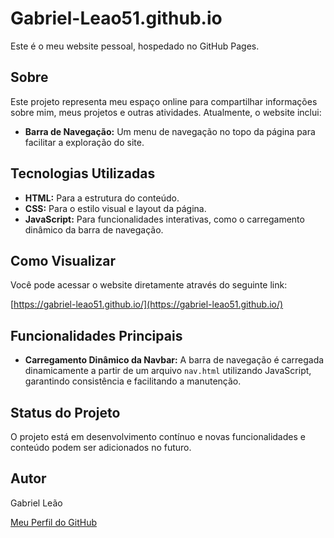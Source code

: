 # Gabriel-Leao51.github.io

Este é o meu website pessoal, hospedado no GitHub Pages.

## Sobre

Este projeto representa meu espaço online para compartilhar informações sobre mim, meus projetos e outras atividades. Atualmente, o website inclui:

- **Barra de Navegação:** Um menu de navegação no topo da página para facilitar a exploração do site.

## Tecnologias Utilizadas

- **HTML:** Para a estrutura do conteúdo.
- **CSS:** Para o estilo visual e layout da página.
- **JavaScript:** Para funcionalidades interativas, como o carregamento dinâmico da barra de navegação.

## Como Visualizar

Você pode acessar o website diretamente através do seguinte link:

[https://gabriel-leao51.github.io/](https://gabriel-leao51.github.io/)

## Funcionalidades Principais

- **Carregamento Dinâmico da Navbar:** A barra de navegação é carregada dinamicamente a partir de um arquivo `nav.html` utilizando JavaScript, garantindo consistência e facilitando a manutenção.

## Status do Projeto

O projeto está em desenvolvimento contínuo e novas funcionalidades e conteúdo podem ser adicionados no futuro.

## Autor

Gabriel Leão

[Meu Perfil do GitHub](https://github.com/Gabriel-Leao51)
